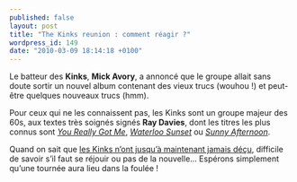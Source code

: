 ```yaml
---
published: false
layout: post
title: "The Kinks reunion : comment réagir ?"
wordpress_id: 149
date: "2010-03-09 18:14:18 +0100"
---
```


Le batteur des **Kinks**, **Mick Avory**, a annoncé que le groupe allait sans
doute sortir un nouvel album contenant des vieux trucs (wouhou !) et peut-être
quelques nouveaux trucs (hmm).

Pour ceux qui ne les connaissent pas, les Kinks sont un groupe majeur des 60s,
aux textes très soignés signés **Ray Davies**, dont les titres les plus connus
sont [_You Really Got Me_][1], [_Waterloo Sunset_][2] ou [_Sunny Afternoon_][3].

Quand on sait que [les Kinks n’ont jusqu’à maintenant jamais déçu][i1],
difficile de savoir s’il faut se réjouir ou pas de la nouvelle… Espérons
simplement qu’une tournée aura lieu dans la foulée !

[i1]: https://www.deadrooster.org/supergrass-diamond-hoo-ha/
[1]: https://www.youtube.com/watch?v=dvyDWGF290M
[2]: https://www.youtube.com/watch?v=fvDoDaCYrEY
[3]: https://www.youtube.com/watch?v=1h1oRP7FfBw
